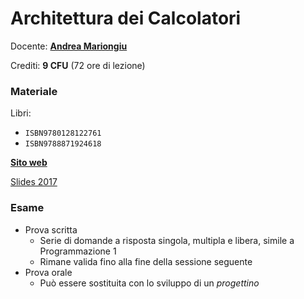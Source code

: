 # Architettura dei Calcolatori

Docente: [**Andrea Mariongiu**](mailto:andrea.mariongiu@unimore.it)

Crediti: **9 CFU** (72 ore di lezione)

### Materiale

Libri: 
- `ISBN9780128122761`
- `ISBN9788871924618`

**[Sito web](http://algo.ing.unimo.it/people/andrea/Didattica/Architetture/index.html)**

[Slides 2017](http://dolly.fim.unimore.it/2017/course/view.php?id=57)

### Esame

- Prova scritta
  - Serie di domande a risposta singola, multipla e libera, simile a Programmazione 1
  - Rimane valida fino alla fine della sessione seguente
- Prova orale 
  - Può essere sostituita con lo sviluppo di un _progettino_

